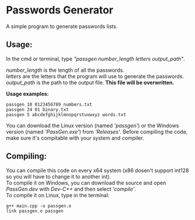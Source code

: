 # Passwords Generator
A simple program to generate passwords lists.

## Usage:
In the cmd or terminal, type *"passgen number_length letters output_path"*.

*number_length* is the length of all the passwords.  
*letters* are the letters that the program will use to generate the passwords.  
*output_path* is the path to the output file. **This file will be overwritten.**

**Usage examples:**  
~~~
passgen 10 0123456789 numbers.txt  
passgen 24 01 binary.txt  
passgen 5 abcdefghijklmnopqrstuvwxyz words.txt
~~~

You can download the Linux version (named *'passgen'*) or the Windows version (named *'PassGen.exe'*) from *'Releases'*.
Before compiling the code, make sure it's compitable with your system and compiler.

## Compiling:
You can compile this code on every x64 system (x86 dosen't support int128 so you will have to change it to another int).  
To compile it on Windows, you can download the source and open *PassGen.dev* with *Dev-C++* and then select *'compile'*.  
To compile it on Linux, type in the terminal:
~~~
g++ main.cpp -o passgen.o
link passgen.o passgen
~~~
